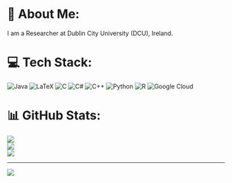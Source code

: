 # 💫 About Me:
I am a Researcher at Dublin City University (DCU), Ireland.


# 💻 Tech Stack:
![Java](https://img.shields.io/badge/java-%23ED8B00.svg?style=for-the-badge&logo=java&logoColor=white) ![LaTeX](https://img.shields.io/badge/latex-%23008080.svg?style=for-the-badge&logo=latex&logoColor=white) ![C](https://img.shields.io/badge/c-%2300599C.svg?style=for-the-badge&logo=c&logoColor=white) ![C#](https://img.shields.io/badge/c%23-%23239120.svg?style=for-the-badge&logo=c-sharp&logoColor=white) ![C++](https://img.shields.io/badge/c++-%2300599C.svg?style=for-the-badge&logo=c%2B%2B&logoColor=white) ![Python](https://img.shields.io/badge/python-3670A0?style=for-the-badge&logo=python&logoColor=ffdd54) ![R](https://img.shields.io/badge/r-%23276DC3.svg?style=for-the-badge&logo=r&logoColor=white) ![Google Cloud](https://img.shields.io/badge/Google%20Cloud-%234285F4.svg?style=for-the-badge&logo=google-cloud&logoColor=white)
# 📊 GitHub Stats:
![](https://github-readme-stats.vercel.app/api?username=jagadeest&theme=dark&hide_border=false&include_all_commits=false&count_private=false)<br/>
![](https://github-readme-streak-stats.herokuapp.com/?user=jagadeest&theme=dark&hide_border=false)<br/>
![](https://github-readme-stats.vercel.app/api/top-langs/?username=jagadeest&theme=dark&hide_border=false&include_all_commits=false&count_private=false&layout=compact)

---
[![](https://visitcount.itsvg.in/api?id=jagadeest&icon=0&color=0)](https://visitcount.itsvg.in)

<!-- Proudly created with GPRM ( https://gprm.itsvg.in ) -->
